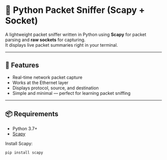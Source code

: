 # 📡 Python Packet Sniffer (Scapy + Socket)

A lightweight packet sniffer written in Python using **Scapy** for packet parsing and **raw sockets** for capturing.  
It displays live packet summaries right in your terminal.

---

## 🚀 Features
- Real-time network packet capture
- Works at the Ethernet layer
- Displays protocol, source, and destination
- Simple and minimal — perfect for learning packet sniffing

---

## 📦 Requirements
- Python 3.7+
- [Scapy](https://scapy.net/)

Install Scapy:
```bash
pip install scapy
